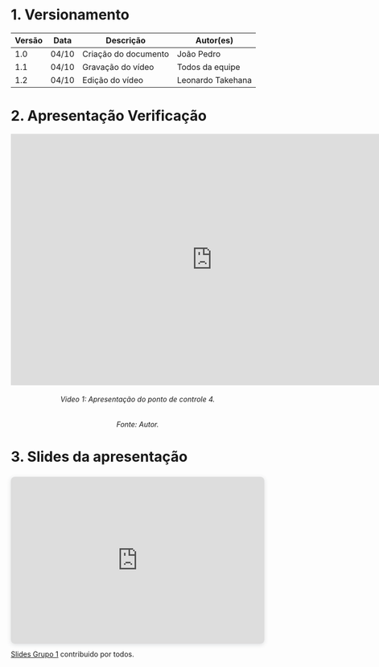 # 1. Versionamento
|Versão|Data|Descrição|Autor(es)|
|------|----|---------|---------|
|1.0|04/10|Criação do documento|João Pedro|
|1.1|04/10|Gravação do vídeo|Todos da equipe|
|1.2|04/10|Edição do vídeo|Leonardo Takehana|

# 2. Apresentação Verificação
<iframe width="800" height="500" src="https://www.youtube.com/embed/IttkXisTqcM" title="YouTube video player" frameborder="0" allow="accelerometer; autoplay; clipboard-write; encrypted-media; gyroscope; picture-in-picture" allowfullscreen></iframe>
<h6 align = "center">Video 1: Apresentação do ponto de controle 4.</h6>
<h6 align = "center">Fonte: Autor. </h6>

# 3. Slides da apresentação
<div style="position: relative; width: 100%; height: 0; padding-top: 56.2500%;
 padding-bottom: 48px; box-shadow: 0 2px 8px 0 rgba(63,69,81,0.16); margin-top: 1.6em; margin-bottom: 0.9em; overflow: hidden;
 border-radius: 8px; will-change: transform;">
  <iframe loading="lazy" style="position: absolute; width: 100%; height: 100%; top: 0; left: 0; border: none; padding: 0;margin: 0;"
    src="https:&#x2F;&#x2F;www.canva.com&#x2F;design&#x2F;DAErzQEz0qY&#x2F;view?embed">
  </iframe>
</div>
<a href="https:&#x2F;&#x2F;www.canva.com&#x2F;design&#x2F;DAErzQEz0qY&#x2F;view?utm_content=DAErzQEz0qY&amp;utm_campaign=designshare&amp;utm_medium=embeds&amp;utm_source=link" target="_blank" rel="noopener">Slides Grupo 1</a> contribuido por todos.
